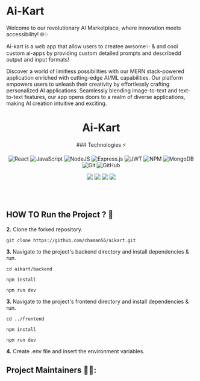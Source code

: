 # Ai-Kart
Welcome to our revolutionary AI Marketplace, where innovation meets accessibility! 🌐✨  

Ai-kart is a web app that allow users to createe awsome✨ &amp; and cool custom ai-apps by providing custom detailed prompts and describedd output and input formats!  

Discover a world of limitless possibilities with our MERN stack-powered application enriched with cutting-edge AI/ML capabilities. Our platform empowers users to unleash their creativity by effortlessly crafting personalized AI applications. Seamlessly blending image-to-text and text-to-text features, our app opens doors to a realm of diverse applications, making AI creation intuitive and exciting.  


<h1 align="center">Ai-Kart</h1>  

<div align="center">  
 ### Technologies ⚡
 
 ![React](https://img.shields.io/badge/react-%2320232a.svg?style=for-thebadge&logo=react&logoColor=%2361DAFB)
 ![JavaScript](https://img.shields.io/badge/javascript-%23323330.svg?style=for-the-badge&logo=javascript&logoColor=%23F7DF1E)
 ![NodeJS](https://img.shields.io/badge/node.js-6DA55F?style=for-the-badge&logo=node.js&logoColor=white)
 ![Express.js](https://img.shields.io/badge/express.js-%23404d59.svg?style=for-the-badge&logo=express&logoColor=%2361DAFB)
 ![JWT](https://img.shields.io/badge/JWT-black?style=for-the-badge&logo=JSON%20web%20tokens)
 ![NPM](https://img.shields.io/badge/NPM-%23CB3837.svg?style=for-the-badge&logo=npm&logoColor=white)
 ![MongoDB](https://img.shields.io/badge/MongoDB-%234ea94b.svg?style=for-the-badge&logo=mongodb&logoColor=white)
 ![Git](https://img.shields.io/badge/git-%23F05033.svg?style=for-the-badge&logo=git&logoColor=white)
 ![GitHub](https://img.shields.io/badge/github-%23121011.svg?style=for-the-badge&logo=github&logoColor=white)
<br>

<a href="https://github.com/chaman56/aikart"><img src="https://badges.frapsoft.com/os/v1/open-source.svg?v=103"></a>
<a href="https://github.com/chaman56/aikart"><img src="https://img.shields.io/badge/Built%20by-developers%20%3C%2F%3E-0059b3"></a>
<a href="https://github.com/chaman56/aikart"><img src="https://img.shields.io/static/v1.svg?label=Contributions&message=Welcome&color=yellow"></a>
<a href="https://github.com/chaman56/aikart"><img src="https://img.shields.io/badge/Maintained%3F-yes-brightgreen.svg?v=103"></a>
<br>
<br>
</div>

<br>

## HOW TO Run the Project ? 👷 

**2.** Clone the forked repository.

```terminal
git clone https://github.com/chaman56/aikart.git  
```

**3.** Navigate to the project's backend directory and install dependencies & run.

```terminal
cd aikart/backend
```
``` 
npm install 
```
``` 
npm run dev 
```  

**3.** Navigate to the project's frontend directory and install dependencies & run.

``` 
cd ../frontend 
```  
``` 
npm install 
```
``` 
npm run dev 
```

**4.** Create .env file and insert the environment variables.

 
## Project Maintainers 👷👷:


